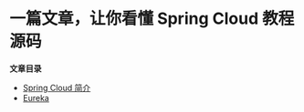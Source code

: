 # 一篇文章，让你看懂 Spring Cloud 教程源码

**文章目录**

- [Spring Cloud 简介](https://juejin.im/post/5d778cd45188255457502d2e)
- [Eureka](https://juejin.im/post/5d790687518825770c43aedd)

